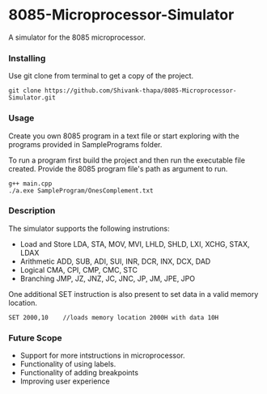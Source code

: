 # 8085-Microprocessor-Simulator
A simulator for the 8085 microprocessor. 

### Installing

Use git clone from terminal to get a copy of the project.

```
git clone https://github.com/Shivank-thapa/8085-Microprocessor-Simulator.git
```


### Usage

Create you own 8085 program in a text file or start exploring with the programs provided in SamplePrograms folder.

To run a program first build the project and then run the executable file created. Provide the 8085 program file's path as argument to run.

```
g++ main.cpp
./a.exe SampleProgram/OnesComplement.txt
```

### Description

The simulator supports the following instrutions:
* Load and Store
LDA, STA, MOV, MVI, LHLD, SHLD, LXI, XCHG, STAX, LDAX
* Arithmetic
ADD, SUB, ADI, SUI, INR, DCR, INX, DCX, DAD
* Logical
CMA, CPI, CMP, CMC, STC
* Branching
JMP, JZ, JNZ, JC, JNC, JP, JM, JPE, JPO

One additional SET instruction is also present to set data in a valid memory location.
```
SET 2000,10    //loads memory location 2000H with data 10H
```

### Future Scope

* Support for more intstructions in microprocessor.
* Functionality of using labels.
* Functionality of adding breakpoints
* Improving user experience
